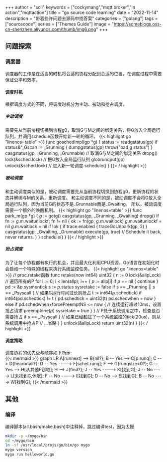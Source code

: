 +++
author = "soli"
keywords = ["cockymang","mqtt broker","in action","mqttaction"]
title = "go source code learning"
date = "2022-11-14"
description = "带着些许问题去源码中找答案"
categories = ["golang"]
tags = ["sourcecode"]
series = ["Themes Guide"]
image = "https://someblogs.oss-cn-shenzhen.aliyuncs.com/thumb/img6.png"
+++
<!--more-->
## 问题探索
### 调度器
调度器的工作是在适当的时机将合适的协程分配到合适的位置，在调度过程中需要保证公平和效率。
#### 调度时机
根据调度方式的不同，将调度时机分为主动、被动和抢占调度。<br>
##### 主动调度
需要先从当前协程切换到协程g0，取消G与M之间的绑定关系，将G放入全局运行队列，并调用schedule函数开始新一轮的循环。
{{< highlight go "linenos=table" >}}
func goschedImpl(gp *g) {
	status := readgstatus(gp)
	if status&^_Gscan != _Grunning {
		dumpgstatus(gp)
		throw("bad g status")
	}
	casgstatus(gp, _Grunning, _Grunnable)
	// 取消G与M之间的绑定关系
	dropg()
	lock(&sched.lock)
	// 把G放入全局运行队列
	globrunqput(gp)
	unlock(&sched.lock)
	// 进入新一轮调度
	schedule()
}
{{< / highlight >}}
##### 被动调度
和主动调度类似的是，被动调度需要先从当前协程切换到协程g0，更新协程的状态并解绑与M的关系，重新调度。
和主动调度不同的是，被动调度不会将G放入全局运行队列，因为当前G的状态不是_Grunnable而是_Gwaiting，
所以，被动调度需要一个额外的唤醒机制。
{{< highlight go "linenos=table" >}}
func park_m(gp *g) {
	_g_ := getg()
	casgstatus(gp, _Grunning, _Gwaiting)
	dropg()
	if fn := _g_.m.waitunlockf; fn != nil {
		ok := fn(gp, _g_.m.waitlock)
		_g_.m.waitunlockf = nil
		_g_.m.waitlock = nil
		if !ok {
			if trace.enabled {
				traceGoUnpark(gp, 2)
			}
			casgstatus(gp, _Gwaiting, _Grunnable)
			execute(gp, true) // Schedule it back, never returns.
		}
	}
	schedule()
}
{{< / highlight >}}
##### 抢占调度
为了让每个协程都有执行的机会，并且最大化利用CPU资源，Go语言在初始化时会启动一个特殊的线程来执行系统监控任务。
{{< highlight go "linenos=table" >}}
// proc.retake函数
func retake(now int64) uint32 {
	n := 0
	lock(&allpLock)
	// 遍历所有的P
	for i := 0; i < len(allp); i++ {
		_p_ := allp[i]
		if _p_ == nil {
			continue
		}
		pd := &_p_.sysmontick
		s := _p_.status
		sysretake := false
		if s == _Prunning || s == _Psyscall {
			// 如果G运行时间过长则抢占
			t := int64(_p_.schedtick)
			if int64(pd.schedtick) != t {
				pd.schedtick = uint32(t)
				pd.schedwhen = now
			} else if pd.schedwhen+forcePreemptNS <= now {
				// 连续运行超过10ms，设置抢占请求
				preemptone(_p_)
				sysretake = true
			}
		}
		// P处于系统调用之中，检查是否需要抢占
		if s == _Psyscall {
			// 如果已经超过了一个系统监控的tick(20us)，则从系统调用中抢占P
			// ...省略
		}
	}
	unlock(&allpLock)
	return uint32(n)
}
{{< / highlight >}}
#### 调度策略
调度协程的优先级与顺序如下所示:<br>
{{< mermaid >}}
graph LR
    A[runnext] --> B{nil?};
    B -- Yes --> C[p.runq];
    C --> D{head=tail?};
    D -- Yes ----> F[schet.runq];
    F --> G{runqsize=0?};
    G -- Yes --> H[从其他P窃取];
    H --> J{find?};
    J -- Yes ----> K[找到G];
    J -- No ----> L[未找到G,休眠];
    F -- No ----> I[找到G];
    D -- No --> E[找到G];
    B -- No ----> W[找到G];
{{< /mermaid >}}
## 其他
### 编译
编译脚本(all.bash/make.bash)中注释掉，跳过编译test，因为太慢
```sh
mkdir -p ~/mygo/bin
cd ~/mygo/bin
ln -sf /usr/local/projs/go/bin/go mygo
mygo version
mygo run helloworld.go
```